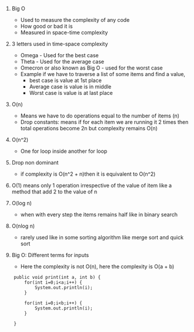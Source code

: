 1. Big O
    - Used to measure the complexity of any code
    - How good or bad it is
    - Measured in space-time complexity
  
2. 3 letters used in time-space complexity
    - Omega - Used for the best case
    - Theta - Used for the average case
    - Omecron or also known as Big O - used for the worst case
    - Example if we have to traverse a list of some items and find a value, 
      - best case is value at 1st place
      - Average case is value is in middle
      - Worst case is value is at last place

3. O(n)
    - Means we have to do operations equal to the number of items (n)
    - Drop constants: means if for each item we are running it 2 times then total operations become 2n but complexity remains O(n)

4. O(n^2)
    - One for loop inside another for loop

5. Drop non dominant
    - if complexity is O(n^2 + n)then it is equivalent to O(n^2)

6. O(1) means only 1 operation irrespective of the value of item like a method that add 2 to the value of n

7. O(log n)
   - when with every step the items remains half like in binary search

8. O(nlog n)
   - rarely used like in some sorting algorithm like merge sort and quick sort

9. Big O: Different terms for inputs
    - Here the complexity is not O(n), here the complexity is O(a + b)

```
    public void print(int a, int b) {
        for(int i=0;i<a;i++) {
            System.out.println(i);
        }

        for(int i=0;i<b;i++) {
            System.out.println(i);
        }

    }

```